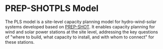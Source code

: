 # PREP-SHOTPLS Model

The PLS model is a site-level capacity planning model for hydro-wind-solar systems developed based on [PREP-SHOT](https://github.com/PREP-NexT/PREP-SHOT). It enables capacity planning for wind and solar power stations at the site level, addressing the key questions of "where to build, what capacity to install, and with whom to connect" for these stations.

